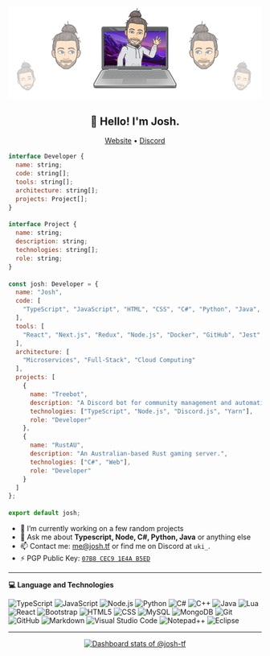 <p align="center">
   <img src="https://raw.githubusercontent.com/josh-tf/josh-tf/main/banner.png" />
</p>


<h2 align="center">👋 Hello! I'm Josh.</h2>
<p align="center">
  <a href="https://josh.tf">Website</a> •
  <a href="https://discordapp.com/users/uki_">Discord</a>
</p>

```javascript
interface Developer {
  name: string;
  code: string[];
  tools: string[];
  architecture: string[];
  projects: Project[];
}

interface Project {
  name: string;
  description: string;
  technologies: string[];
  role: string;
}

const josh: Developer = {
  name: "Josh",
  code: [
    "TypeScript", "JavaScript", "HTML", "CSS", "C#", "Python", "Java", "Node.js"
  ],
  tools: [
    "React", "Next.js", "Redux", "Node.js", "Docker", "GitHub", "Jest", "Figma", "Photoshop"
  ],
  architecture: [
    "Microservices", "Full-Stack", "Cloud Computing"
  ],
  projects: [
    {
      name: "Treebot",
      description: "A Discord bot for community management and automation.",
      technologies: ["TypeScript", "Node.js", "Discord.js", "Yarn"],
      role: "Developer"
    },
    {
      name: "RustAU",
      description: "An Australian-based Rust gaming server.",
      technologies: ["C#", "Web"],
      role: "Developer"
    }
  ]
};

export default josh;

```

- 🔭 I’m currently working on a few random projects
- 💬 Ask me about **Typescript, Node, C#, Python, Java** or anything else
- 📫 Contact me: [me@josh.tf](mailto:me@josh.tf) or find me on Discord at `uki_`.
- ⚡ PGP Public Key: [`07B8 CEC9 1E4A B5ED`](https://keybase.io/joshtf/pgp_keys.asc)

-------

**💻 Language and Technologies**

![TypeScript](https://img.shields.io/badge/-TypeScript-333333?style=flat&logo=typescript&logoColor=007ACC)
![JavaScript](https://img.shields.io/badge/-JavaScript-333333?style=flat&logo=javascript)
![Node.js](https://img.shields.io/badge/-Node.js-333333?style=flat&logo=node.js)
![Python](https://img.shields.io/badge/-Python-333333?style=flat&logo=python)
![C#](https://img.shields.io/badge/-C%23-333333?style=flat&logo=C-Sharp&logoColor=00599C)
![C++](https://img.shields.io/badge/-C++-333333?style=flat&logo=C%2B%2B&logoColor=00599C)
![Java](https://img.shields.io/badge/-Java-333333?style=flat&logo=Java&logoColor=007396)
![Lua](https://img.shields.io/badge/-Lua-333333?style=flat&logo=Lua&logoColor=007396)
![React](https://img.shields.io/badge/-React-333333?style=flat&logo=react)
![Bootstrap](https://img.shields.io/badge/-Bootstrap-333333?style=flat&logo=bootstrap&logoColor=563D7C)
![HTML5](https://img.shields.io/badge/-HTML5-333333?style=flat&logo=HTML5)
![CSS](https://img.shields.io/badge/-CSS-333333?style=flat&logo=CSS3&logoColor=1572B6)
![MySQL](https://img.shields.io/badge/-MySQL-333333?style=flat&logo=mysql)
![MongoDB](https://img.shields.io/badge/-MongoDB-333333?style=flat&logo=mongodb)
![Git](https://img.shields.io/badge/-Git-333333?style=flat&logo=git)
![GitHub](https://img.shields.io/badge/-GitHub-333333?style=flat&logo=github)
![Markdown](https://img.shields.io/badge/-Markdown-333333?style=flat&logo=markdown)
![Visual Studio Code](https://img.shields.io/badge/-Visual%20Studio%20Code-333333?style=flat&logo=visual-studio-code&logoColor=007ACC)
![Notepad++](https://img.shields.io/badge/-Notepad++-333333?style=flat&logo=Notepad%2B%2B)
![Eclipse](https://img.shields.io/badge/-Eclipse-333333?style=flat&logo=eclipse-ide&logoColor=2C2255)

-------

<a href="https://next.ossinsight.io/widgets/official/compose-user-dashboard-stats?user_id=25597681" target="_blank" style="display: block" align="center">
  <picture>
    <source media="(prefers-color-scheme: dark)" srcset="https://next.ossinsight.io/widgets/official/compose-user-dashboard-stats/thumbnail.png?user_id=25597681&image_size=auto&color_scheme=dark" width="771" height="auto">
    <img alt="Dashboard stats of @josh-tf" src="https://next.ossinsight.io/widgets/official/compose-user-dashboard-stats/thumbnail.png?user_id=25597681&image_size=auto&color_scheme=light" width="771" height="auto">
  </picture>
</a>
